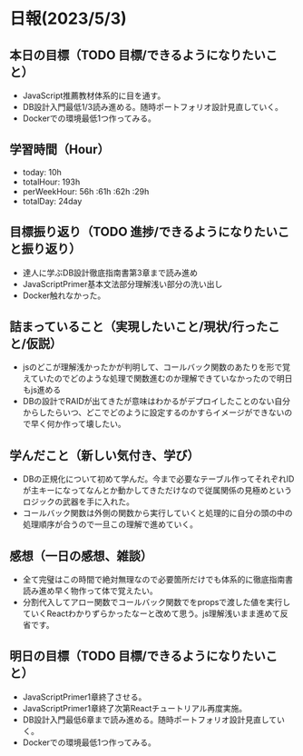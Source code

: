 # 日報(2023/5/3)

## 本日の目標（TODO 目標/できるようになりたいこと）

- JavaScript推薦教材体系的に目を通す。
- DB設計入門最低1/3読み進める。随時ポートフォリオ設計見直していく。
- Dockerでの環境最低1つ作ってみる。

## 学習時間（Hour）
- today: 10h
- totalHour: 193h
- perWeekHour: 56h :61h :62h :29h
- totalDay: 24day

## 目標振り返り（TODO 進捗/できるようになりたいこと振り返り）

- 達人に学ぶDB設計徹底指南書第3章まで読み進め
- JavaScriptPrimer基本文法部分理解浅い部分の洗い出し
- Docker触れなかった。

## 詰まっていること（実現したいこと/現状/行ったこと/仮説）

- jsのどこが理解浅かったかが判明して、コールバック関数のあたりを形で覚えていたのでどのような処理で関数進むのか理解できていなかったので明日もjs進める
- DBの設計でRAIDが出てきたが意味はわかるがデプロイしたことのない自分からしたらいつ、どこでどのように設定するのかすらイメージができないので早く何か作って壊したい。

## 学んだこと（新しい気付き、学び）

- DBの正規化について初めて学んだ。今まで必要なテーブル作ってそれぞれIDが主キーになってなんとか動かしてきただけなので従属関係の見極めというロジックの武器を手に入れた。
- コールバック関数は外側の関数から実行していくと処理的に自分の頭の中の処理順序が合うので一旦この理解で進めていく。

## 感想（一日の感想、雑談）

- 全て完璧はこの時間で絶対無理なので必要箇所だけでも体系的に徹底指南書読み進め早く物作って体で覚えたい。
- 分割代入してアロー関数でコールバック関数でをpropsで渡した値を実行していくReactわかりずらかったなーと改めて思う。js理解浅いまま進めて反省です。

## 明日の目標（TODO 目標/できるようになりたいこと）

- JavaScriptPrimer1章終了させる。
- JavaScriptPrimer1章終了次第Reactチュートリアル再度実施。
- DB設計入門最低6章まで読み進める。随時ポートフォリオ設計見直していく。
- Dockerでの環境最低1つ作ってみる。